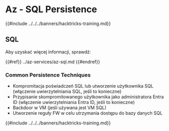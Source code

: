 # Az - SQL Persistence

{{#include ../../../banners/hacktricks-training.md}}

## SQL

Aby uzyskać więcej informacji, sprawdź:

{{#ref}}
../az-services/az-sql.md
{{#endref}}

### Common Persistence Techniques

- Kompromitacja poświadczeń SQL lub utworzenie użytkownika SQL (włączenie uwierzytelniania SQL, jeśli to konieczne)
- Przypisanie skompromitowanego użytkownika jako administratora Entra ID (włączenie uwierzytelniania Entra ID, jeśli to konieczne)
- Backdoor w VM (jeśli używana jest VM SQL)
- Utworzenie reguły FW w celu utrzymania dostępu do bazy danych SQL

{{#include ../../../banners/hacktricks-training.md}}
